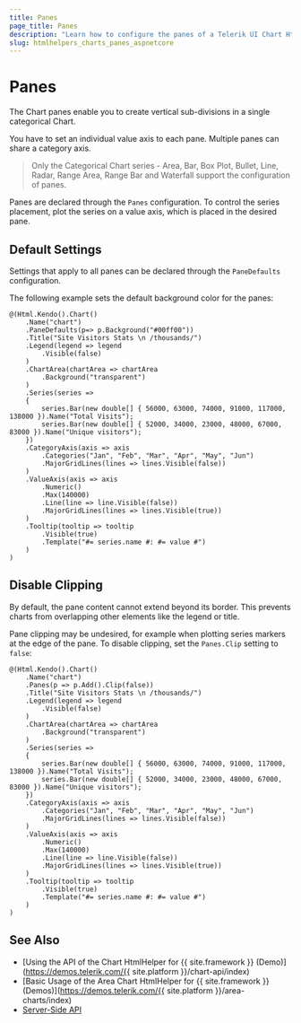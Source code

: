 ```yaml
---
title: Panes
page_title: Panes
description: "Learn how to configure the panes of a Telerik UI Chart HtmlHelper for {{ site.framework }}."
slug: htmlhelpers_charts_panes_aspnetcore
---
```


# Panes

The Chart panes enable you to create vertical sub-divisions in a single categorical Chart.

You have to set an individual value axis to each pane. Multiple panes can share a category axis.

> Only the Categorical Chart series - Area, Bar, Box Plot, Bullet, Line, Radar, Range Area, Range Bar and Waterfall support the configuration of panes.

Panes are declared through the `Panes` configuration. To control the series placement, plot the series on a value axis, which is placed in the desired pane.

## Default Settings

Settings that apply to all panes can be declared through the `PaneDefaults` configuration.

The following example sets the default background color for the panes:

    @(Html.Kendo().Chart()
        .Name("chart")
        .PaneDefaults(p=> p.Background("#00ff00"))
        .Title("Site Visitors Stats \n /thousands/")
        .Legend(legend => legend
            .Visible(false)
        )
        .ChartArea(chartArea => chartArea
            .Background("transparent")
        )
        .Series(series =>
        {
            series.Bar(new double[] { 56000, 63000, 74000, 91000, 117000, 138000 }).Name("Total Visits");
            series.Bar(new double[] { 52000, 34000, 23000, 48000, 67000, 83000 }).Name("Unique visitors");
        })
        .CategoryAxis(axis => axis
            .Categories("Jan", "Feb", "Mar", "Apr", "May", "Jun")
            .MajorGridLines(lines => lines.Visible(false))
        )
        .ValueAxis(axis => axis
            .Numeric()
            .Max(140000)
            .Line(line => line.Visible(false))
            .MajorGridLines(lines => lines.Visible(true))
        )
        .Tooltip(tooltip => tooltip
            .Visible(true)
            .Template("#= series.name #: #= value #")
        )
    )

## Disable Clipping

By default, the pane content cannot extend beyond its border. This prevents charts from overlapping other elements like the legend or title.

Pane clipping may be undesired, for example when plotting series markers at the edge of the pane.
To disable clipping, set the `Panes.Clip` setting to `false`:

    @(Html.Kendo().Chart()
        .Name("chart")
        .Panes(p => p.Add().Clip(false))
        .Title("Site Visitors Stats \n /thousands/")
        .Legend(legend => legend
            .Visible(false)
        )
        .ChartArea(chartArea => chartArea
            .Background("transparent")
        )
        .Series(series =>
        {
            series.Bar(new double[] { 56000, 63000, 74000, 91000, 117000, 138000 }).Name("Total Visits");
            series.Bar(new double[] { 52000, 34000, 23000, 48000, 67000, 83000 }).Name("Unique visitors");
        })
        .CategoryAxis(axis => axis
            .Categories("Jan", "Feb", "Mar", "Apr", "May", "Jun")
            .MajorGridLines(lines => lines.Visible(false))
        )
        .ValueAxis(axis => axis
            .Numeric()
            .Max(140000)
            .Line(line => line.Visible(false))
            .MajorGridLines(lines => lines.Visible(true))
        )
        .Tooltip(tooltip => tooltip
            .Visible(true)
            .Template("#= series.name #: #= value #")
        )
    )

## See Also

* [Using the API of the Chart HtmlHelper for {{ site.framework }} (Demo)](https://demos.telerik.com/{{ site.platform }}/chart-api/index)
* [Basic Usage of the Area Chart HtmlHelper for {{ site.framework }} (Demos)](https://demos.telerik.com/{{ site.platform }}/area-charts/index)
* [Server-Side API](/api/chart)
